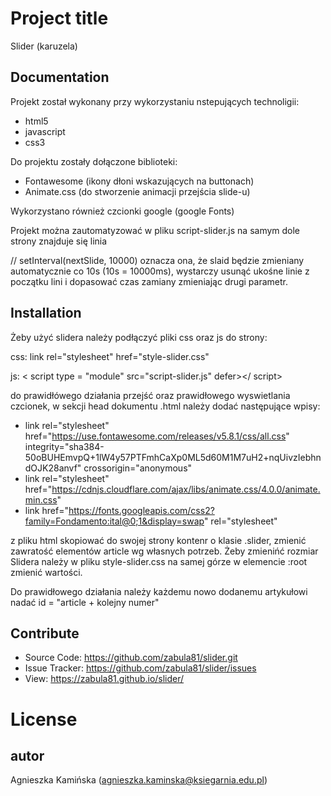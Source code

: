 # Project title
Slider (karuzela)
## Documentation
Projekt został wykonany przy wykorzystaniu nstepujących technoligii:
* html5
* javascript
* css3

Do projektu zostały dołączone biblioteki:
* Fontawesome (ikony dłoni wskazujących na buttonach)
* Animate.css (do stworzenie animacji przejścia slide-u)

Wykorzystano również czcionki google (google Fonts)

Projekt można zautomatyzować w pliku script-slider.js na samym dole strony znajduje się linia

// setInterval(nextSlide, 10000) 
oznacza ona, że slaid będzie zmieniany automatycznie co 10s (10s = 10000ms), wystarczy usunąć ukośne linie z początku lini i dopasować czas zamiany zmieniając drugi parametr.

## Installation
Żeby użyć slidera należy podłączyć pliki css oraz js do strony:

css: link rel="stylesheet" href="style-slider.css"

js:  < script type = "module" src="script-slider.js" defer></ script>

do prawidłówego działania przejść oraz prawidłowego wyswietlania czcionek, w sekcji head dokumentu .html należy dodać następujące wpisy:
* link rel="stylesheet" href="https://use.fontawesome.com/releases/v5.8.1/css/all.css" integrity="sha384-50oBUHEmvpQ+1lW4y57PTFmhCaXp0ML5d60M1M7uH2+nqUivzIebhndOJK28anvf" crossorigin="anonymous"
* link rel="stylesheet" href="https://cdnjs.cloudflare.com/ajax/libs/animate.css/4.0.0/animate.min.css"
* link href="https://fonts.googleapis.com/css2?family=Fondamento:ital@0;1&display=swap" rel="stylesheet"

z pliku html skopiować do swojej strony kontenr o klasie .slider, zmienić zawratość elementów article wg własnych potrzeb.
Żeby zmienińć rozmiar Slidera należy w pliku style-slider.css na samej górze w elemencie :root zmienić wartości.

Do prawidłowego działania należy każdemu nowo dodanemu artykułowi nadać id = "article + kolejny numer"

## Contribute
* Source Code: https://github.com/zabula81/slider.git
* Issue Tracker: https://github.com/zabula81/slider/issues
* View: https://zabula81.github.io/slider/

# License

## autor
Agnieszka Kamińska (agnieszka.kaminska@ksiegarnia.edu.pl)

